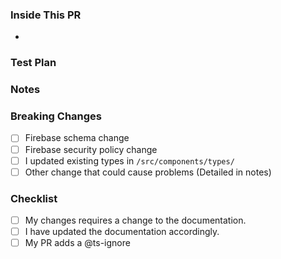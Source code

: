 <!-- Provide a general summary of your changes in the Title above -->

### Inside This PR <!-- Required -->
<!-- Itemize bug fixes, new features, and other changes -->
<!-- Feel free to break this into sections, i.e. features, fixes, etc. -->
*

### Test Plan <!-- Required -->

### Notes <!-- Optional -->
<!--- List any important or subtle points, future considerations, or other items of note. -->

### Breaking Changes <!-- Optional -->
<!-- Put an `x` in all the boxes that apply. Delete this section if it does not apply -->
- [ ] Firebase schema change
- [ ] Firebase security policy change
- [ ] I updated existing types in `/src/components/types/`
- [ ] Other change that could cause problems (Detailed in notes)

### Checklist

<!-- Go over all the following points, and put an `x` in all the boxes that apply. -->
<!-- If you're unsure about any of these, don't hesitate to ask. We're here to help! -->

- [ ] My changes requires a change to the documentation.
- [ ] I have updated the documentation accordingly.
- [ ] My PR adds a @ts-ignore
